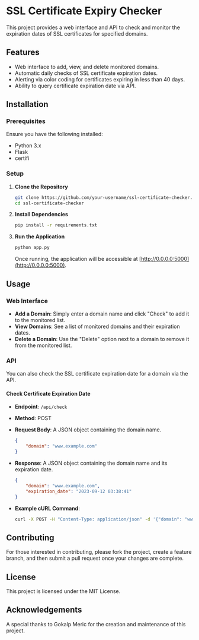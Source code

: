 # SSL Certificate Expiry Checker

This project provides a web interface and API to check and monitor the expiration dates of SSL certificates for specified domains.

## Features

- Web interface to add, view, and delete monitored domains.
- Automatic daily checks of SSL certificate expiration dates.
- Alerting via color coding for certificates expiring in less than 40 days.
- Ability to query certificate expiration date via API.

## Installation

### Prerequisites

Ensure you have the following installed:

- Python 3.x
- Flask
- certifi

### Setup

1. **Clone the Repository**

    ```bash
    git clone https://github.com/your-username/ssl-certificate-checker.git
    cd ssl-certificate-checker
    ```

2. **Install Dependencies**

    ```bash
    pip install -r requirements.txt
    ```

3. **Run the Application**

    ```bash
    python app.py
    ```

   Once running, the application will be accessible at [http://0.0.0.0:5000](http://0.0.0.0:5000).

## Usage

### Web Interface

- **Add a Domain**: Simply enter a domain name and click "Check" to add it to the monitored list.
- **View Domains**: See a list of monitored domains and their expiration dates.
- **Delete a Domain**: Use the "Delete" option next to a domain to remove it from the monitored list.

### API

You can also check the SSL certificate expiration date for a domain via the API.

#### Check Certificate Expiration Date

- **Endpoint**: `/api/check`
- **Method**: POST
- **Request Body**: A JSON object containing the domain name.

    ```json
    {
        "domain": "www.example.com"
    }
    ```

- **Response**: A JSON object containing the domain name and its expiration date.

    ```json
    {
        "domain": "www.example.com",
        "expiration_date": "2023-09-12 03:38:41"
    }
    ```

- **Example cURL Command**:

    ```bash
    curl -X POST -H "Content-Type: application/json" -d '{"domain": "www.example.com"}' http://0.0.0.0:5000/api/check
    ```

## Contributing

For those interested in contributing, please fork the project, create a feature branch, and then submit a pull request once your changes are complete.

## License

This project is licensed under the MIT License.

## Acknowledgements

A special thanks to Gokalp Meric for the creation and maintenance of this project.
